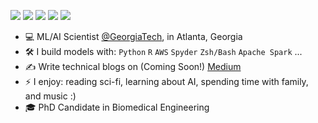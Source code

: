 [<img src="https://img.shields.io/badge/website-000000?style=for-the-badge&logo=About.me&logoColor=white" />](https://crisbarrera.com)
[<img src="https://img.shields.io/badge/Medium-12100E?style=for-the-badge&logo=medium&logoColor=white" />](https://medium.com/@cris.rbarreram)
[<img src="https://img.shields.io/badge/linkedin-%230077B5.svg?&style=for-the-badge&logo=linkedin&logoColor=white" />](https://linkedin.com/cristian-barrera-63205997)
[<img src="https://img.shields.io/badge/Twitter-1DA1F2?style=for-the-badge&logo=twitter&logoColor=white" />](https://twitter.com/maberyick)
[<img src="https://img.shields.io/badge/Kaggle-20BEFF?style=for-the-badge&logo=Kaggle&logoColor=white" />](https://www.kaggle.com/crisbarrera)

- :computer: ML/AI Scientist [@GeorgiaTech](https://bme.gatech.edu/bme/), in Atlanta, Georgia
- :hammer_and_wrench: I build models with: `Python` `R` `AWS` `Spyder` `Zsh/Bash` `Apache Spark` ...
- :writing_hand: Write technical blogs on (Coming Soon!) [Medium](https://medium.com/@cris.rbarreram)
- ⚡ I enjoy: reading sci-fi, learning about AI, spending time with family, and music :)
- :mortar_board: PhD Candidate in Biomedical Engineering
